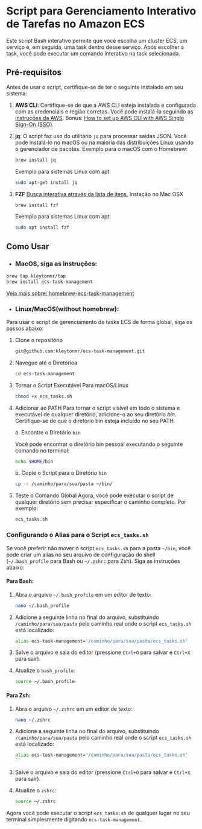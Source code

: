 # Script para Gerenciamento Interativo de Tarefas no Amazon ECS

Este script Bash interativo permite que você escolha um cluster ECS, um serviço e, em seguida, uma task dentro desse serviço. Após escolher a task, você pode executar um comando interativo na task selecionada.

## Pré-requisitos

Antes de usar o script, certifique-se de ter o seguinte instalado em seu sistema:

1. **AWS CLI**: Certifique-se de que a AWS CLI esteja instalada e configurada com as credenciais e região corretas. Você pode instalá-la seguindo as [instruções da AWS](https://aws.amazon.com/cli/). Bonus: [How to set up AWS CLI with AWS Single Sign-On (SSO)](https://medium.com/@pushkarjoshi0410/how-to-set-up-aws-cli-with-aws-single-sign-on-sso-acf4dd88e056).

2. **jq**: O script faz uso do utilitário `jq` para processar saídas JSON. Você pode instalá-lo no macOS ou na maioria das distribuições Linux usando o gerenciador de pacotes. Exemplo para o macOS com o Homebrew:

    ```bash
    brew install jq
    ```

    Exemplo para sistemas Linux com apt:

    ```bash
    sudo apt-get install jq
    ```
3. **FZF** [Busca interativa através da lista de itens.](https://github.com/junegunn/fzf) 
		Instação no Mac OSX
    ```bash
    brew install fzf
    ```
    Exemplo para sistemas Linux com apt:
    ```bash
    sudo apt install fzf
    ```
    
## Como Usar
- ### MacOS, siga as instruções:
```bash
brew tap kleytonmr/tap
brew install ecs-task-management
```
[Veja mais sobre: homebrew-ecs-task-management](https://github.com/kleytonmr/homebrew-tap#readme)

- ### Linux/MacOS(without homebrew):

Para usar o script de gerenciamento de tasks ECS de forma global, siga os passos abaixo:

1. Clone o repositório

    ```bash
    git@github.com:kleytonmr/ecs-task-management.git
    ```

2. Navegue até o Diretórioa

    ```bash
    cd ecs-task-management
    ```

3. Tornar o Script Executável
Para macOS/Linux

    ```bash
    chmod +x ecs_tasks.sh
    ```

4. Adicionar ao PATH
Para tornar o script visível em todo o sistema e executável de qualquer diretório, adicione-o ao seu diretório *bin*. Certifique-se de que o diretório bin esteja incluído no seu PATH.

	a. Encontre o Diretório `bin` 

	Você pode encontrar o diretório bin pessoal executando o seguinte comando no terminal:

    ```bash
    echo $HOME/bin
    ```

	b. Copie o Script para o Diretório `bin`

    ```bash
    cp -r /caminho/para/sua/pasta ~/bin/
    ```

5. Teste o Comando Global
Agora, você pode executar o script de qualquer diretório sem precisar especificar o caminho completo. Por exemplo:

    ```bash
    ecs_tasks.sh
    ```

### Configurando o Alias para o Script `ecs_tasks.sh`

Se você preferir não mover o script `ecs_tasks.sh` para a pasta `~/bin`, você pode criar um alias no seu arquivo de configuração do shell (`~/.bash_profile` para Bash ou `~/.zshrc` para Zsh). Siga as instruções abaixo:

#### Para Bash:

1. Abra o arquivo `~/.bash_profile` em um editor de texto:
    ```bash
    nano ~/.bash_profile
    ```

2. Adicione a seguinte linha no final do arquivo, substituindo `/caminho/para/sua/pasta` pelo caminho real onde o script `ecs_tasks.sh` está localizado:
    ```bash
    alias ecs-task-management='/caminho/para/sua/pasta/ecs_tasks.sh'
    ```

3. Salve o arquivo e saia do editor (pressione `Ctrl+O` para salvar e `Ctrl+X` para sair).

4. Atualize o `bash_profile`:
    ```bash
    source ~/.bash_profile
    ```

#### Para Zsh:

1. Abra o arquivo `~/.zshrc` em um editor de texto:
    ```bash
    nano ~/.zshrc
    ```

2. Adicione a seguinte linha no final do arquivo, substituindo `/caminho/para/sua/pasta` pelo caminho real onde o script `ecs_tasks.sh` está localizado:
    ```bash
    alias ecs-task-management='/caminho/para/sua/pasta/ecs_tasks.sh'
    ``

3. Salve o arquivo e saia do editor (pressione `Ctrl+O` para salvar e `Ctrl+X` para sair).

4. Atualize o `zshrc`:
    ```bash
    source ~/.zshrc
    ```

Agora você pode executar o script `ecs_tasks.sh` de qualquer lugar no seu terminal simplesmente digitando `ecs-task-management`.
